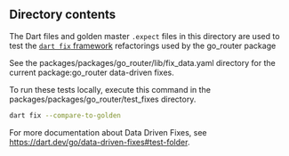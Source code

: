 ## Directory contents

The Dart files and golden master `.expect` files in this directory are used to
test the [`dart fix` framework](https://dart.dev/tools/dart-fix) refactorings
used by the go_router package

See the packages/packages/go_router/lib/fix_data.yaml directory for the current
package:go_router data-driven fixes.

To run these tests locally, execute this command in the
packages/packages/go_router/test_fixes directory.
```sh
dart fix --compare-to-golden
```

For more documentation about Data Driven Fixes, see
https://dart.dev/go/data-driven-fixes#test-folder.
